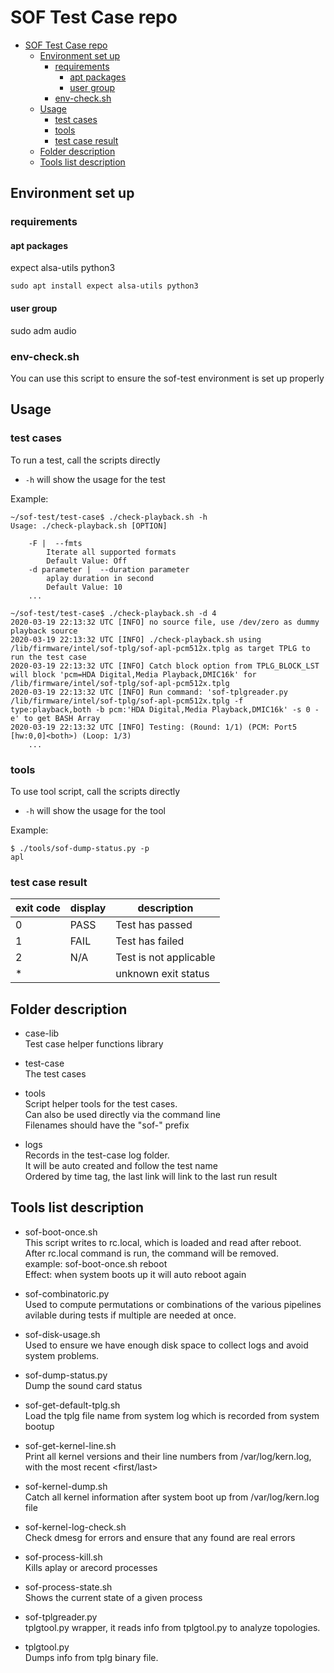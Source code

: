 # SOF Test Case repo
- [SOF Test Case repo](#sof-test-case-repo)
  - [Environment set up](#environment-set-up)
    - [requirements](#requirements)
      - [apt packages](#apt-packages)
      - [user group](#user-group)
    - [env-check.sh](#env-checksh)
  - [Usage](#usage)
    - [test cases](#test-cases)
    - [tools](#tools)
    - [test case result](#test-case-result)
  - [Folder description](#folder-description)
  - [Tools list description](#tools-list-description)
## Environment set up
### requirements
#### apt packages
expect alsa-utils python3
```
sudo apt install expect alsa-utils python3
```
#### user group
sudo adm audio

### env-check.sh
You can use this script to ensure the sof-test environment is set up properly

## Usage
### test cases
To run a test, call the scripts directly
 * `-h` will show the usage for the test

Example:
```
~/sof-test/test-case$ ./check-playback.sh -h
Usage: ./check-playback.sh [OPTION]

    -F |  --fmts
	    Iterate all supported formats
	    Default Value: Off
    -d parameter |  --duration parameter
	    aplay duration in second
	    Default Value: 10
    ...
```
```
~/sof-test/test-case$ ./check-playback.sh -d 4
2020-03-19 22:13:32 UTC [INFO] no source file, use /dev/zero as dummy playback source
2020-03-19 22:13:32 UTC [INFO] ./check-playback.sh using /lib/firmware/intel/sof-tplg/sof-apl-pcm512x.tplg as target TPLG to run the test case
2020-03-19 22:13:32 UTC [INFO] Catch block option from TPLG_BLOCK_LST will block 'pcm=HDA Digital,Media Playback,DMIC16k' for /lib/firmware/intel/sof-tplg/sof-apl-pcm512x.tplg
2020-03-19 22:13:32 UTC [INFO] Run command: 'sof-tplgreader.py /lib/firmware/intel/sof-tplg/sof-apl-pcm512x.tplg -f type:playback,both -b pcm:'HDA Digital,Media Playback,DMIC16k' -s 0 -e' to get BASH Array
2020-03-19 22:13:32 UTC [INFO] Testing: (Round: 1/1) (PCM: Port5 [hw:0,0]<both>) (Loop: 1/3)
    ...
```
### tools
To use tool script, call the scripts directly
 * `-h` will show the usage for the tool

Example:
```
$ ./tools/sof-dump-status.py -p
apl
```

### test case result
| exit code | display | description            |
| --------- | ------- | ---------------------- |
| 0         | PASS    | Test has passed        |
| 1         | FAIL    | Test has failed        |
| 2         | N/A     | Test is not applicable |
| *         |         | unknown exit status    |

## Folder description
* case-lib
<br> Test case helper functions library

* test-case
<br> The test cases

* tools
<br> Script helper tools for the test cases.
<br> Can also be used directly via the command line
<br> Filenames should have the "sof-" prefix

* logs
<br> Records in the test-case log folder.
<br> It will be auto created and follow the test name
<br> Ordered by time tag, the last link will link to the last run result

## Tools list description

* sof-boot-once.sh
<br> This script writes to rc.local, which is loaded and read after reboot.
<br> After rc.local command is run, the command will be removed.
<br> example: sof-boot-once.sh reboot
<br> Effect: when system boots up it will auto reboot again

* sof-combinatoric.py
<br> Used to compute permutations or combinations of the various pipelines
     avilable during tests if multiple are needed at once.

* sof-disk-usage.sh
<br> Used to ensure we have enough disk space to collect logs and avoid system
     problems.

* sof-dump-status.py
<br> Dump the sound card status

* sof-get-default-tplg.sh
<br> Load the tplg file name from system log which is recorded from system bootup

* sof-get-kernel-line.sh
<br> Print all kernel versions and their line numbers from /var/log/kern.log,
     with the most recent <first/last>

* sof-kernel-dump.sh
<br> Catch all kernel information after system boot up from /var/log/kern.log file

* sof-kernel-log-check.sh
<br> Check dmesg for errors and ensure that any found are real errors

* sof-process-kill.sh
<br> Kills aplay or arecord processes

* sof-process-state.sh
<br> Shows the current state of a given process

* sof-tplgreader.py
<br> tplgtool.py wrapper, it reads info from tplgtool.py to analyze topologies.

* tplgtool.py
<br> Dumps info from tplg binary file.
